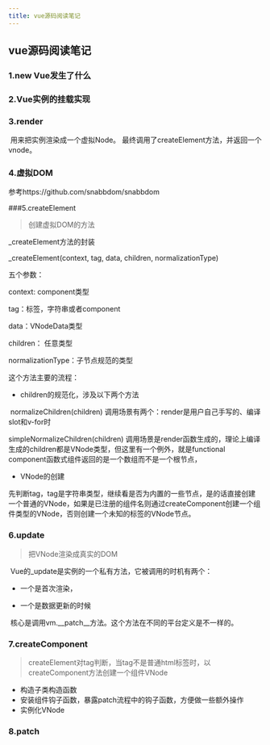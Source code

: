 ```yaml
---
title: vue源码阅读笔记
---
```

## vue源码阅读笔记

### 1.new Vue发生了什么

### 2.Vue实例的挂载实现

### 3.render

​	用来把实例渲染成一个虚拟Node。 最终调用了createElement方法，并返回一个vnode。

### 4.虚拟DOM

参考https://github.com/snabbdom/snabbdom

###5.createElement

> 创建虚拟DOM的方法

_createElement方法的封装

_createElement(context, tag, data, children, normalizationType)

五个参数：

context: component类型

tag：标签，字符串或者component

data：VNodeData类型

children： 任意类型

normalizationType：子节点规范的类型

这个方法主要的流程：

- children的规范化，涉及以下两个方法

​	normalizeChildren(children) 调用场景有两个：render是用户自己手写的、编译slot和v-for时

simpleNormalizeChildren(children) 调用场景是render函数生成的，理论上编译生成的children都是VNode类型，但这里有一个例外，就是functional component函数式组件返回的是一个数组而不是一个根节点，

- VNode的创建

​	先判断tag，tag是字符串类型，继续看是否为内置的一些节点，是的话直接创建一个普通的VNode，如果是已注册的组件名则通过createComponent创建一个组件类型的VNode，否则创建一个未知的标签的VNode节点。

### 6.update

> 把VNode渲染成真实的DOM

​	Vue的_update是实例的一个私有方法，它被调用的时机有两个：

- 一个是首次渲染，

- 一个是数据更新的时候

​	核心是调用vm.\_\_patch\_\_方法。这个方法在不同的平台定义是不一样的。

### 7.createComponent

> createElement对tag判断，当tag不是普通html标签时，以createComponent方法创建一个组件VNode

- 构造子类构造函数
- 安装组件钩子函数，暴露patch流程中的钩子函数，方便做一些额外操作
- 实例化VNode

### 8.patch



